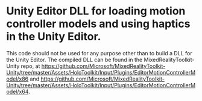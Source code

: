 # Unity Editor DLL for loading motion controller models and using haptics in the Unity Editor.

This code should not be used for any purpose other than to build a DLL for the Unity Editor.
The compiled DLL can be found in the MixedRealityToolkit-Unity repo, at https://github.com/Microsoft/MixedRealityToolkit-Unity/tree/master/Assets/HoloToolkit/Input/Plugins/EditorMotionControllerModel/x86 and https://github.com/Microsoft/MixedRealityToolkit-Unity/tree/master/Assets/HoloToolkit/Input/Plugins/EditorMotionControllerModel/x64.
